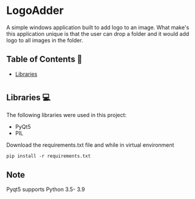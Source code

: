 #  LogoAdder

A simple windows application built to add logo to an image. What make's this application unique is that the user can drop a folder and it would add logo to all images in the folder.

## Table of Contents 📘
* [Libraries](#libraries)

# <a name="libraries"></a>
## Libraries 💻
The following libraries were used in this project:
* PyQt5
* PIL

Download the requirements.txt file and while in virtual environment
```
pip install -r requirements.txt
```
## Note
Pyqt5 supports Python 3.5- 3.9
